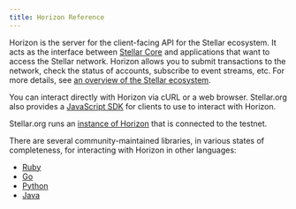```yaml
---
title: Horizon Reference
---
```

Horizon is the server for the client-facing API for the Stellar ecosystem.  It acts as the interface between [Stellar Core](https://stellar.org/developers/learn/stellar-core) and applications that want to access the Stellar network. Horizon allows you to submit transactions to the network, check the status of accounts, subscribe to event streams, etc. For more details, see [an overview of the Stellar ecosystem](https://stellar.org/developers/learn/).

You can interact directly with Horizon via cURL or a web browser. Stellar.org also provides a [JavaScript SDK](https://stellar.org/developers/learn/js-stellar) for clients to use to interact with Horizon.

Stellar.org runs an [instance of Horizon](https://horizon-testnet.stellar.org/) that is connected to the testnet.

There are several community-maintained libraries, in various states of completeness, for interacting with Horizon in other languages:<br>
- [Ruby](https://github.com/stellar/ruby-stellar-sdk)
- [Go](https://github.com/stellar/go-stellar-base)
- [Python](https://github.com/StellarCN/py-stellar-base)
- [Java](https://github.com/stellar/java-stellar-base)


